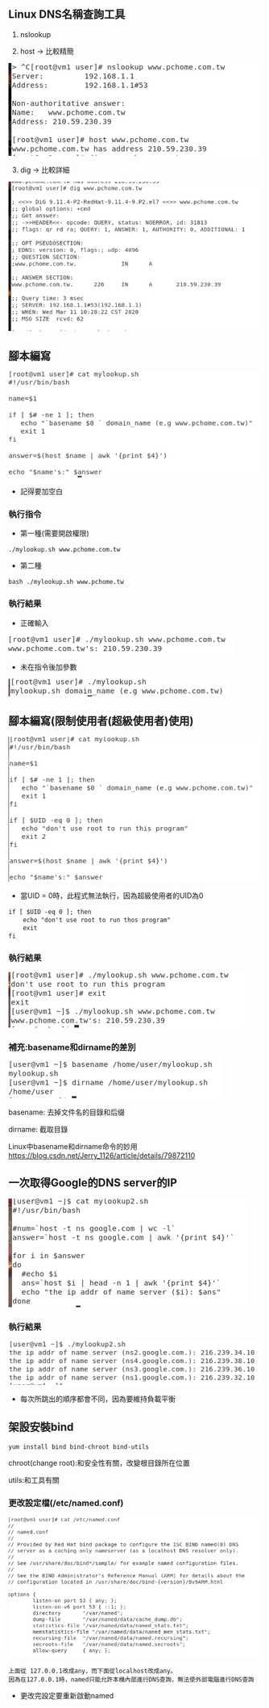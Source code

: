 ## Linux DNS名稱查詢工具

1. nslookup

2. host -> 比較精簡

![0311-01](https://github.com/z002020821/Linux_note/blob/master/20200311/0311-01.png)

3. dig -> 比較詳細 

![0311-02](https://github.com/z002020821/Linux_note/blob/master/20200311/0311-02.png)

## 腳本編寫

![0311-03](https://github.com/z002020821/Linux_note/blob/master/20200311/0311-03.png)
* 記得要加空白

### 執行指令
* 第一種(需要開啟權限)
```
./mylookup.sh www.pchome.com.tw
```
* 第二種
```
bash ./mylookup.sh www.pchome.tw
```

### 執行結果
* 正確輸入

![0311-04](https://github.com/z002020821/Linux_note/blob/master/20200311/0311-04.png)
* 未在指令後加參數

![0311-05](https://github.com/z002020821/Linux_note/blob/master/20200311/0311-05.png)

## 腳本編寫(限制使用者(超級使用者)使用)

![0311-06](https://github.com/z002020821/Linux_note/blob/master/20200311/0311-06.png)

* 當UID = 0時，此程式無法執行，因為超級使用者的UID為0
```
if [ $UID -eq 0 ]; then
    echo "don't use root to run thos program"
    exit
fi
```
### 執行結果
![0311-07](https://github.com/z002020821/Linux_note/blob/master/20200311/0311-07.png)

### 補充:basename和dirname的差別

![0311-08](https://github.com/z002020821/Linux_note/blob/master/20200311/0311-08.png)

basename: 去掉文件名的目錄和后缀

dirname: 截取目錄


Linux中basename和dirname命令的妙用 <https://blog.csdn.net/Jerry_1126/article/details/79872110>

## 一次取得Google的DNS server的IP

![0311-09](https://github.com/z002020821/Linux_note/blob/master/20200311/0311-09.png)

### 執行結果

![0311-10](https://github.com/z002020821/Linux_note/blob/master/20200311/0311-10.png)

* 每次所跳出的順序都會不同，因為要維持負載平衡

## 架設安裝bind

```
yum install bind bind-chroot bind-utils
```
chroot(change root):和安全性有關，改變根目錄所在位置

utils:和工具有關

### 更改設定檔(/etc/named.conf)

![0311-11](https://github.com/z002020821/Linux_note/blob/master/20200311/0311-11.png)

```
上面從 127.0.0.1改成any，而下面從localhost改成any。
因為在127.0.0.1時，named只能允許本機內部進行DNS查詢，無法使外部電腦進行DNS查詢
```
* 更改完設定要重新啟動named
